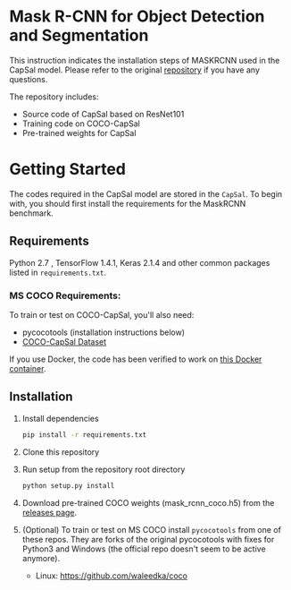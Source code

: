 # Mask R-CNN for Object Detection and Segmentation

This instruction indicates the installation steps of MASKRCNN used in the CapSal model. Please refer to the original [repository](https://github.com/matterport/Mask_RCNN.git) if you have any questions.

The repository includes:
* Source code of CapSal based on ResNet101
* Training code on COCO-CapSal
* Pre-trained weights for CapSal



# Getting Started
The codes required in the CapSal model are stored in the `CapSal`. To begin with, you should first install the requirements for the MaskRCNN benchmark.

## Requirements
Python 2.7 , TensorFlow 1.4.1, Keras 2.1.4 and other common packages listed in `requirements.txt`.

### MS COCO Requirements:
To train or test on COCO-CapSal, you'll also need:
* pycocotools (installation instructions below)
* [COCO-CapSal Dataset]()


If you use Docker, the code has been verified to work on
[this Docker container](https://hub.docker.com/r/waleedka/modern-deep-learning/).


## Installation
1. Install dependencies
   ```bash
   pip install -r requirements.txt
   ```
2. Clone this repository
3. Run setup from the repository root directory
    ```bash
    python setup.py install
    ``` 
3. Download pre-trained COCO weights (mask_rcnn_coco.h5) from the [releases page](https://github.com/matterport/Mask_RCNN/releases).
4. (Optional) To train or test on MS COCO install `pycocotools` from one of these repos. They are forks of the original pycocotools with fixes for Python3 and Windows (the official repo doesn't seem to be active anymore).

    * Linux: https://github.com/waleedka/coco






